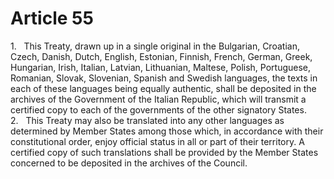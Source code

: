 # Article 55
1.   This Treaty, drawn up in a single original in the Bulgarian, Croatian, Czech, Danish, Dutch, English, Estonian, Finnish, French, German, Greek, Hungarian, Irish, Italian, Latvian, Lithuanian, Maltese, Polish, Portuguese, Romanian, Slovak, Slovenian, Spanish and Swedish languages, the texts in each of these languages being equally authentic, shall be deposited in the archives of the Government of the Italian Republic, which will transmit a certified copy to each of the governments of the other signatory States. 2.   This Treaty may also be translated into any other languages as determined by Member States among those which, in accordance with their constitutional order, enjoy official status in all or part of their territory. A certified copy of such translations shall be provided by the Member States concerned to be deposited in the archives of the Council.